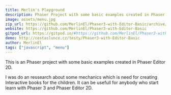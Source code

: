```yaml
---
title: Merlin's Playground
description: Phaser Project with some basic examples created in Phaser Editor 2D.
image: assets/menu.jpg
zip_url: https://github.com/MerlinEl/Phaser3-with-Editor-Basic/archive/refs/heads/master.zip
website: https://github.com/MerlinEl/Phaser3-with-Editor-Basic
gitpod_url: https://gitpod.io/#https://github.com/MerlinEl/Phaser3-with-Editor-Basic
demo: http://cestaslunce.cz/testy/Phaser3-with-Editor-Basic
author: MerlinEl
tags: ["javascript", "menu"]
---
```


This is an Phaser project with some basic examples created in Phaser Editor 2D.

I was do an ressearch about some mechanics which is need 
for creating Interactive books for the children.
It can be usefull for anybody who start learn with Phaser 3 and Phaser Editor 2D.
